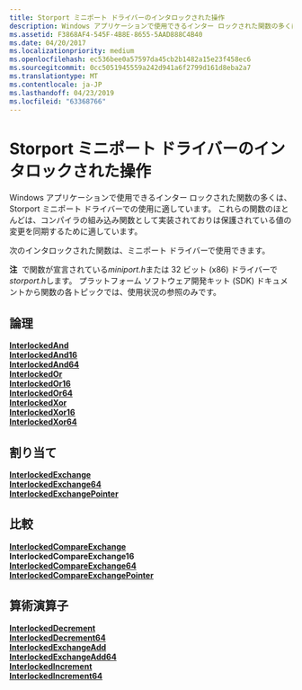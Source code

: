 ```yaml
---
title: Storport ミニポート ドライバーのインタロックされた操作
description: Windows アプリケーションで使用できるインター ロックされた関数の多くは、Storport ミニポート ドライバーでの使用に適しています。
ms.assetid: F3868AF4-545F-4B8E-8655-5AAD888C4B40
ms.date: 04/20/2017
ms.localizationpriority: medium
ms.openlocfilehash: ec536bee0a57597da45cb2b1482a15e23f458ec6
ms.sourcegitcommit: 0cc5051945559a242d941a6f2799d161d8eba2a7
ms.translationtype: MT
ms.contentlocale: ja-JP
ms.lasthandoff: 04/23/2019
ms.locfileid: "63368766"
---
```

# <a name="interlocked-operations-in-storport-miniport-drivers"></a>Storport ミニポート ドライバーのインタロックされた操作


Windows アプリケーションで使用できるインター ロックされた関数の多くは、Storport ミニポート ドライバーでの使用に適しています。 これらの関数のほとんどは、コンパイラの組み込み関数として実装されておりは保護されている値の変更を同期するために適しています。

次のインタロックされた関数は、ミニポート ドライバーで使用できます。

**注**  で関数が宣言されている*miniport.h*または 32 ビット (x86) ドライバーで*storport.h*します。 プラットフォーム ソフトウェア開発キット (SDK) ドキュメントから関数の各トピックでは、使用状況の参照のみです。

 

## <a name="span-idinterlockedlogicalspanspan-idinterlockedlogicalspanlogical"></a><span id="interlocked_logical"></span><span id="INTERLOCKED_LOGICAL"></span>論理


[**InterlockedAnd**](https://msdn.microsoft.com/library/windows/desktop/ms683516)  
[**InterlockedAnd16**](https://msdn.microsoft.com/library/windows/desktop/ms683518)  
[**InterlockedAnd64**](https://msdn.microsoft.com/library/windows/desktop/ms683527)  
[**InterlockedOr**](https://msdn.microsoft.com/library/windows/desktop/ms683626)  
[**InterlockedOr16**](https://msdn.microsoft.com/library/windows/desktop/ms683627)  
[**InterlockedOr64**](https://msdn.microsoft.com/library/windows/desktop/ms683633)  
[**InterlockedXor**](https://msdn.microsoft.com/library/windows/desktop/ms684021)  
[**InterlockedXor16**](https://msdn.microsoft.com/library/windows/desktop/ms684024)  
[**InterlockedXor64**](https://msdn.microsoft.com/library/windows/desktop/ms684104)  
## <a name="span-idinterlockedassignmentspanspan-idinterlockedassignmentspanassignment"></a><span id="interlocked_assignment"></span><span id="INTERLOCKED_ASSIGNMENT"></span>割り当て


[**InterlockedExchange**](https://msdn.microsoft.com/library/windows/desktop/ms683590)  
[**InterlockedExchange64**](https://msdn.microsoft.com/library/windows/desktop/ms683593)  
[**InterlockedExchangePointer**](https://msdn.microsoft.com/library/windows/desktop/ms683609)  
## <a name="span-idinterlockedcomparisonspanspan-idinterlockedcomparisonspancomparison"></a><span id="interlocked_comparison"></span><span id="INTERLOCKED_COMPARISON"></span>比較


[**InterlockedCompareExchange**](https://msdn.microsoft.com/library/windows/desktop/ms683560)  
**InterlockedCompareExchange16**  
[**InterlockedCompareExchange64**](https://msdn.microsoft.com/library/windows/desktop/ms683562)  
[**InterlockedCompareExchangePointer**](https://msdn.microsoft.com/library/windows/desktop/ms683568)  
## <a name="span-idinterlockedarithmeticspanspan-idinterlockedarithmeticspanarithmetic"></a><span id="interlocked_arithmetic"></span><span id="INTERLOCKED_ARITHMETIC"></span>算術演算子


[**InterlockedDecrement**](https://msdn.microsoft.com/library/windows/desktop/ms683580)  
[**InterlockedDecrement64**](https://msdn.microsoft.com/library/windows/desktop/ms683581)  
[**InterlockedExchangeAdd**](https://msdn.microsoft.com/library/windows/desktop/ms683597)  
[**InterlockedExchangeAdd64**](https://msdn.microsoft.com/library/windows/desktop/ms683599)  
[**InterlockedIncrement**](https://msdn.microsoft.com/library/windows/desktop/ms683614)  
[**InterlockedIncrement64**](https://msdn.microsoft.com/library/windows/desktop/ms683615)  
 

 




